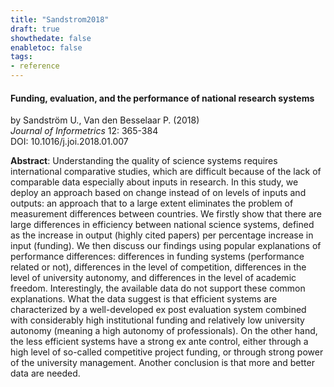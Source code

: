 ```yaml
---
title: "Sandstrom2018"
draft: true
showthedate: false
enabletoc: false
tags:
- reference
---
```


#### **Funding, evaluation, and the performance of national research systems**     
by Sandström U., Van den Besselaar P. (2018)         
*Journal of Informetrics* 12: 365-384       
DOI: 10.1016/j.joi.2018.01.007     

**Abstract**:  Understanding the quality of science systems requires international comparative studies, which are difficult because of the lack of comparable data especially about inputs in research. In this study, we deploy an approach based on change instead of on levels of inputs and outputs: an approach that to a large extent eliminates the problem of measurement differences between countries. We firstly show that there are large differences in efficiency between national science systems, defined as the increase in output (highly cited papers) per percentage increase in input (funding). We then discuss our findings using popular explanations of performance differences: differences in funding systems (performance related or not), differences in the level of competition, differences in the level of university autonomy, and differences in the level of academic freedom. Interestingly, the available data do not support these common explanations. What the data suggest is that efficient systems are characterized by a well-developed ex post evaluation system combined with considerably high institutional funding and relatively low university autonomy (meaning a high autonomy of professionals). On the other hand, the less efficient systems have a strong ex ante control, either through a high level of so-called competitive project funding, or through strong power of the university management. Another conclusion is that more and better data are needed.

